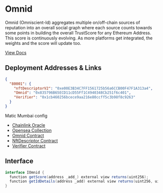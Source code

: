 # Omnid

Omnid (Omniscient-Id) aggregates multiple on/off-chain sources of reputation into an overall social graph where each source counts towards some points in building the overall TrustScore for any Ethereum Address. This score is continuously evolving. As more platforms get integrated, the weights and the score will update too.

[View Docs](https://docs.theconvo.space/docs/Convo-API/omnid)

## Deployment Addresses & Links

```json
{
  "80001": {
    "nftDescriptorV2": "0xe00E3B34C7FF1561725b56a6CCB00F47F1A313a4",
    "Omnid": "0x835796B65ECD11cD55Ff1C4940348Cb251f6c401",
    "Verifier": "0x1cb460256bcece9aa216e80ccff5c3b98f8c9263"
  }
}
```

Matic Mumbai config
- [Chainlink Oracle](https://market.link/jobs/4002bb77-a1c0-4dcc-8480-9130fa7bb26f)
- [Opensea Collection](https://testnets.opensea.io/collection/omnid-bw0qvui1hl)
- [Omnid Contract](https://mumbai.polygonscan.com/address/0x835796B65ECD11cD55Ff1C4940348Cb251f6c401)
- [NftDescriptor Contract](https://mumbai.polygonscan.com/address/0xe00E3B34C7FF1561725b56a6CCB00F47F1A313a4)
- [Verifier Contract](https://mumbai.polygonscan.com/address/0x1cb460256bcece9aa216e80ccff5c3b98f8c9263)




## Interface
```csharp
interface IOmnid {
  function getScore(address _add_) external view returns(uint256);
  function getIdDetails(address _add) external view returns(uint256, uint256, uint256, bytes32);
}
```
